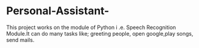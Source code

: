 # Personal-Assistant-
This project works on the module of Python i .e. Speech Recognition Module.It can do many tasks like; greeting people, open google,play songs, send mails.
